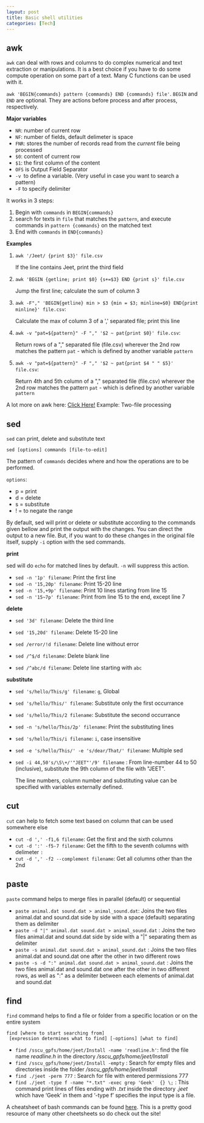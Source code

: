 ```yaml
---
layout: post
title: Basic shell utilities
categories: [Tech] 
---
```


## awk

`awk` can deal with rows and columns to do complex numerical and text extraction or manipulations. It is a best choice if you have to do some compute operation on some part of a text. Many C functions can be used with it.

 `awk 'BEGIN{commands} pattern {commands} END {commands} file'`. `BEGIN` and `END` are optional. They are actions before process and after process, respectively.

**Major  variables**

- `NR`: number of current row
- `NF`: number of fields, default delimeter is space 
- `FNR`: stores the number of records read from the *current* file being processed
- `$0`: content of current row
- `$1`: the first column of the content 
- `OFS` is Output Field Separator
- `-v `to define a variable. (Very useful in case you want to search a pattern)
- `-F` to specify delimiter

It works in 3 steps:

1. Begin with `commands` in `BEGIN{commands}`
2. search for texts in `file`  that matches the `pattern`, and execute commands in `pattern {commands}` on the matched text
3. End with `commands` in `END{commands}`

**Examples**

1. `awk '/Jeet/ {print $3}' file.csv`

   If the line contains Jeet, print the third field

2. `awk 'BEGIN {getline; print $0} {s+=$3} END {print s}' file.csv`

   Jump the first line; calculate the sum of column 3

3. `awk -F"," 'BEGIN{getline} min > $3 {min = $3; minline=$0} END{print minline}' file.csv`: 

   Calculate the max of column 3 of a ',' separated file; print this line
   
4. `awk -v "pat=${pattern}" -F "," '$2 ~ pat{print $0}' file.csv`: 

   Return rows of a "," separated file (file.csv)  wherever the 2nd row matches the pattern `pat` - which is defined by another variable `pattern`

5. `awk -v "pat=${pattern}" -F "," '$2 ~ pat{print $4 " " $5}' file.csv`: 

   Return 4th and 5th column of a "," separated file (file.csv)  wherever the 2nd row matches the pattern `pat` - which is defined by another variable `pattern`

A lot more on awk here: [Click Here!](https://backreference.org/2010/02/10/idiomatic-awk/)
Example: Two-file processing 

## sed

`sed` can print, delete and substitute text

`sed [options] commands [file-to-edit]`

The pattern of `commands` decides where and how the operations are to be performed.

`options`:

- p = print
- d = delete
- s = substitute
- ! = to negate the range

By default, sed will print or delete or substitute according to the commands given bellow and print the output with the changes. You can direct the output to a new file. But, if you want to do these changes in the original file itself, supply `-i` option with the sed commands.

**print**

sed will do `echo` for matched lines by default. `-n` will suppress this action.

- `sed -n '1p' filename`: Print the first line
- `sed -n '15,20p' filename`: Print 15-20 line
- `sed -n '15,+9p' filename`: Print 10 lines starting from line 15
- `sed -n '15~7p' filename`: Print from line 15 to the end, except line 7

**delete**

- `sed '3d' filename`: Delete the third line

- `sed '15,20d' filename`: Delete 15-20 line

- `sed /error/!d filename`: Delete line without error

- `sed /^$/d filename`: Delete blank line
- `sed /^abc/d filename`: Delete line starting with `abc`

**substitute**

- `sed 's/hello/This/g' filename`: `g`, Global

- `sed 's/hello/This/' filename`: Substitute only the first occurrance

- `sed 's/hello/This/2 filename`: Substitute the second occurrance

- `sed -n 's/hello/This/2p' filename`: Print the substituting lines

- `sed 's/hello/This/i filename`: `i`, case insensitive

- `sed -e 's/hello/This/' -e 's/dear/That/' filename`: Multiple sed

- `sed -i 44,50's/\S\+/'"JEET"'/9' filename` : From line-number 44 to 50 (inclusive), substitute the 9th column of the file with "JEET". 

  The line numbers, column number and substituting value can be specified with variables externally defined. 


## cut

`cut` can help to fetch some text based  on column that can be used somewhere else

- `cut -d ',' -f1,6 filename`: Get the first and the sixth columns
- `cut -d ':' -f5-7 filename`: Get the fifth to the seventh columns with delimeter `:`
- `cut -d ',' -f2 --complement filename`: Get all columns other than the 2nd

## paste

`paste` command helps to merge files in parallel (default) or sequential  

- `paste animal.dat sound.dat > animal_sound.dat`: Joins the two files animal.dat and sound.dat side by side with a space  (default) separating them as delimiter
- `paste -d "|" animal.dat sound.dat > animal_sound.dat` : Joins the two files animal.dat and sound.dat side by side with a "\|" separating them as delimiter
- `paste -s animal.dat sound.dat > animal_sound.dat` : Joins the two files animal.dat and sound.dat one after the other in two different rows
- `paste -s -d ":" animal.dat sound.dat > animal_sound.dat` : Joins the two files animal.dat and sound.dat one after the other in two different rows, as well as ":" as a delimiter between each elements of animal.dat and sound.dat

## find

`find` command helps to find a file or folder from a specific location or on the entire system

```
find [where to start searching from]
 [expression determines what to find] [-options] [what to find]
```

- `find /sscu_gpfs/home/jeet/Install -name 'readline.h'`: find the file name *readline.h* in the directory */sscu_gpfs/home/jeet/Install*
- `find /sscu_gpfs/home/jeet/Install -empty` : Search for empty files and directories inside the folder */sscu_gpfs/home/jeet/Install*
- `find ./jeet -perm 777` :  Search for file with entered permissions 777
- `find ./jeet -type f -name "*.txt" -exec grep 'Geek'  {} \;` : This command print lines of files ending with *.txt* inside the directory *.jeet* which have ‘Geek’ in them and ‘-type f’ specifies the input type is a file.



A cheatsheet of bash commands can be found [here](https://devhints.io/bash). This is a pretty good resource of many other cheetsheets so do check out the site!
